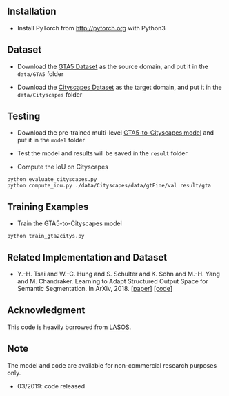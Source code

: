 
## Installation
* Install PyTorch from http://pytorch.org with Python3


## Dataset
* Download the [GTA5 Dataset](https://download.visinf.tu-darmstadt.de/data/from_games/) as the source domain, and put it in the `data/GTA5` folder

* Download the [Cityscapes Dataset](https://www.cityscapes-dataset.com/) as the target domain, and put it in the `data/Cityscapes` folder

## Testing
* Download the pre-trained multi-level [GTA5-to-Cityscapes model](http://vllab.ucmerced.edu/ytsai/CVPR18/GTA2Cityscapes_multi-ed35151c.pth) and put it in the `model` folder

* Test the model and results will be saved in the `result` folder

* Compute the IoU on Cityscapes
```
python evaluate_cityscapes.py 
python compute_iou.py ./data/Cityscapes/data/gtFine/val result/gta
```

## Training Examples
* Train the GTA5-to-Cityscapes model

```
python train_gta2citys.py 
```

## Related Implementation and Dataset
* Y.-H. Tsai and W.-C. Hung and S. Schulter and K. Sohn and M.-H. Yang and M. Chandraker. Learning to Adapt Structured Output Space for Semantic Segmentation. In ArXiv, 2018. [[paper]](https://arxiv.org/abs/1802.10349) [[code]](https://github.com/wasidennis/AdaptSegNet)

## Acknowledgment
This code is heavily borrowed from [LASOS](https://github.com/wasidennis/AdaptSegNet).

## Note
The model and code are available for non-commercial research purposes only.
* 03/2019: code released




